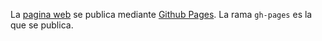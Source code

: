 La [pagina web](https://gambitodeguada.com/) se publica mediante [Github Pages](https://pages.github.com/). La rama `gh-pages` es la que se publica. 
